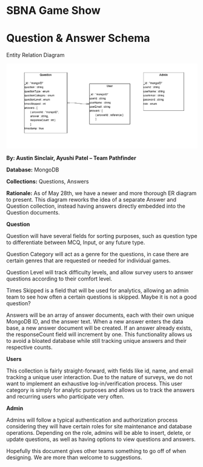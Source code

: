 # **SBNA Game Show**

# Question & Answer Schema  

Entity Relation Diagram

![Picture of Entity Relation Diagram featuring Question and Answer](./ERD-v4-may28.png)

**By: Austin Sinclair, Ayushi Patel – Team Pathfinder**

**Database:** MongoDB

**Collections:** Questions, Answers

**Rationale:** As of May 28th, we have a newer and more thorough ER diagram to present. This diagram reworks the idea of a separate Answer and Question collection, instead having answers directly embedded into the Question documents. 

**Question**

Question will have several fields for sorting purposes, such as question type to differentiate between MCQ, Input, or any future type.

Question Category will act as a genre for the questions, in case there are certain genres that are requested or needed for individual games.

Question Level will track difficulty levels, and allow survey users to answer questions according to their comfort level.

Times Skipped is a field that will be used for analytics, allowing an admin team to see how often a certain questions is skipped. Maybe it is not a good question?

Answers will be an array of answer documents, each with their own unique MongoDB ID, and the answer text. When a new answer enters the data base, a new answer document will be created. If an answer already exists, the responseCount field will increment by one. This functionality allows us to avoid a bloated database while still tracking unique answers and their respective counts.

**Users**

This collection is fairly straight-forward, with fields like id, name, and email tracking a unique user interaction. Due to the nature of surveys, we do not want to implement an exhaustive log-in/verification process. This user category is simply for analytic purposes and allows us to track the answers and recurring users who participate very often.

**Admin**

Admins will follow a typical authentication and authorization process considering they will have certain roles for site maintenance and database operations. Depending on the role, admins will be able to insert, delete, or update questions, as well as having options to view questions and answers.

Hopefully this document gives other teams something to go off of when designing. We are more than welcome to suggestions.
